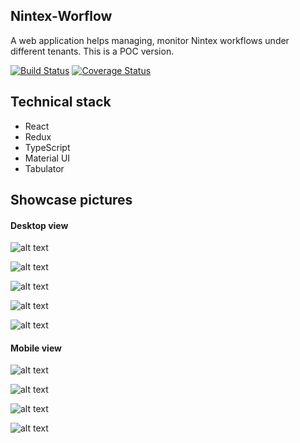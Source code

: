 ## Nintex-Worflow

A web application helps managing, monitor Nintex workflows under different tenants. This is a POC version.

[![Build Status](https://travis-ci.org/PengWang0316/NintexV2.svg?branch=master)](https://travis-ci.org/PengWang0316/NintexV2)  [![Coverage Status](https://coveralls.io/repos/github/PengWang0316/NintexV2/badge.svg?branch=master)](https://coveralls.io/github/PengWang0316/NintexV2?branch=master)

## Technical stack
- React
- Redux
- TypeScript
- Material UI
- Tabulator

## Showcase pictures

#### Desktop view
![alt text](https://github.com/PengWang0316/NintexV2/blob/master/showcases/1.png?raw=true)

![alt text](https://github.com/PengWang0316/NintexV2/blob/master/showcases/2.png?raw=true)

![alt text](https://github.com/PengWang0316/NintexV2/blob/master/showcases/3.png?raw=true)

![alt text](https://github.com/PengWang0316/NintexV2/blob/master/showcases/4.png?raw=true)

![alt text](https://github.com/PengWang0316/NintexV2/blob/master/showcases/5.png?raw=true)

#### Mobile view

![alt text](https://github.com/PengWang0316/NintexV2/blob/master/showcases/6.png?raw=true)

![alt text](https://github.com/PengWang0316/NintexV2/blob/master/showcases/7.png?raw=true)

![alt text](https://github.com/PengWang0316/NintexV2/blob/master/showcases/8.png?raw=true)

![alt text](https://github.com/PengWang0316/NintexV2/blob/master/showcases/9.png?raw=true)
